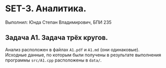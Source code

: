 # SET-3. Аналитика.
Выполнил: Юнда Степан Владимирович, БПИ 235


## Задача А1. Задача трёх кругов.

Анализ расположен в файлах `A1.pdf` и `A1.md` (они одинаковые).
Исходные данные, по которым были получены в результате выполнения программы `src/A1.cpp` расположены в `data/`.